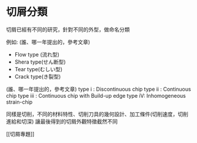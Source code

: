 # 切屑分類

切屑已經有不同的研究，針對不同的外型，做命名分類

例如: (誰、哪一年提出的，參考文章)

* Flow type (流れ型)
* Shera type(せん断型)
* Tear type(むしい型)
* Crack type(き裂型)

(誰、哪一年提出的，參考文章) type i : Discontinuous chip type ii : Continuous chip type iii : Continuous chip with Build-up edge type iV: Inhomogeneous strain-chip

同樣是切削，不同的材料特性、切削刀具的幾何設計、加工條件(切削速度，切削進給和切深) 讓最後得到的切屑外觀特徵截然不同

\[\[切屑專題]]
